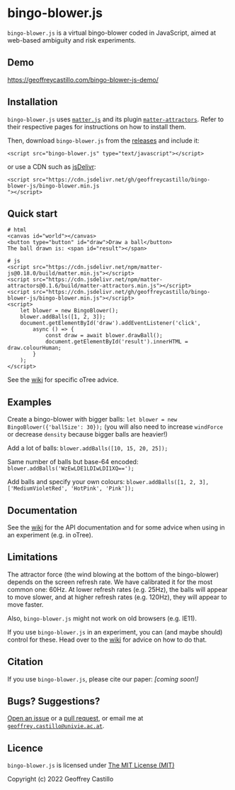 # bingo-blower.js
`bingo-blower.js` is a virtual bingo-blower coded in JavaScript, aimed at web-based ambiguity and risk experiments.

## Demo
https://geoffreycastillo.com/bingo-blower-js-demo/

## Installation
`bingo-blower.js` uses [`matter.js`](https://github.com/liabru/matter-js) and its plugin [`matter-attractors`](https://github.com/liabru/matter-attractors).
Refer to their respective pages for instructions on how to install them.

Then, download `bingo-blower.js` from the [releases](https://github.com/geoffreycastillo/bingo-blower-js/releases) and include it:
```
<script src="bingo-blower.js" type="text/javascript"></script>
```
or use a CDN such as [jsDelivr](https://www.jsdelivr.com/):
```
<script src="https://cdn.jsdelivr.net/gh/geoffreycastillo/bingo-blower-js/bingo-blower.min.js
"></script>
```

## Quick start
```
# html
<canvas id="world"></canvas>
<button type="button" id="draw">Draw a ball</button>
The ball drawn is: <span id="result"></span>

# js
<script src="https://cdn.jsdelivr.net/npm/matter-js@0.18.0/build/matter.min.js"></script>
<script src="https://cdn.jsdelivr.net/npm/matter-attractors@0.1.6/build/matter-attractors.min.js"></script>
<script src="https://cdn.jsdelivr.net/gh/geoffreycastillo/bingo-blower-js/bingo-blower.min.js"></script>
<script>
    let blower = new BingoBlower();
    blower.addBalls([1, 2, 3]);
    document.getElementById('draw').addEventListener('click',
        async () => {
            const draw = await blower.drawBall();
            document.getElementById('result').innerHTML = draw.colourHuman;
        }
    );
</script>
```

See the [wiki](https://github.com/geoffreycastillo/bingo-blower-js/wiki/Advice-for-oTree) for specific oTree advice.

## Examples

Create a bingo-blower with bigger balls: `let blower = new BingoBlower({'ballSize': 30});` (you will also need to increase `windForce` or decrease `density` because bigger balls are heavier!)

Add a lot of balls: `blower.addBalls([10, 15, 20, 25]);`

Same number of balls but base-64 encoded: `blower.addBalls('WzEwLDE1LDIwLDI1XQ==');`

Add balls and specify your own colours: `blower.addBalls([1, 2, 3], ['MediumVioletRed', 'HotPink', 'Pink']);`

## Documentation

See the [wiki](https://github.com/geoffreycastillo/bingo-blower-js/wiki) for the API documentation and for some advice when using in an experiment (e.g. in oTree).

## Limitations

The attractor force (the wind blowing at the bottom of the bingo-blower) depends on the screen refresh rate.
We have calibrated it for the most common one: 60Hz. 
At lower refresh rates (e.g. 25Hz), the balls will appear to move slower, and at higher refresh rates (e.g. 120Hz), they will appear to move faster.

Also, `bingo-blower.js` might not work on old browsers (e.g. IE11).

If you use `bingo-blower.js` in an experiment, you can (and maybe should) control for these.
Head over to the [wiki](https://github.com/geoffreycastillo/bingo-blower-js/wiki/Using-bingo-blower.js-in-an-experiment) for advice on how to do that.

## Citation
If you use `bingo-blower.js`, please cite our paper: _[coming soon!]_

## Bugs? Suggestions?

[Open an issue](https://github.com/geoffreycastillo/bingo-blower-js/issues) or a [pull request](https://github.com/geoffreycastillo/bingo-blower-js/pulls), or email me at [`geoffrey.castillo@univie.ac.at`](mailto:geoffrey.castillo@univie.ac.at).

## Licence

`bingo-blower.js` is licensed under [The MIT License (MIT)](https://opensource.org/licenses/MIT)

Copyright (c) 2022 Geoffrey Castillo
